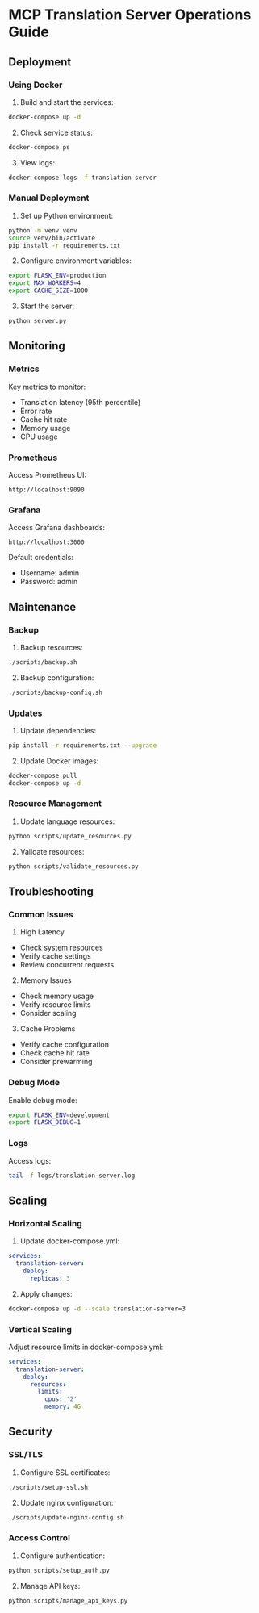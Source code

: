 # MCP Translation Server Operations Guide

## Deployment

### Using Docker

1. Build and start the services:
```bash
docker-compose up -d
```

2. Check service status:
```bash
docker-compose ps
```

3. View logs:
```bash
docker-compose logs -f translation-server
```

### Manual Deployment

1. Set up Python environment:
```bash
python -m venv venv
source venv/bin/activate
pip install -r requirements.txt
```

2. Configure environment variables:
```bash
export FLASK_ENV=production
export MAX_WORKERS=4
export CACHE_SIZE=1000
```

3. Start the server:
```bash
python server.py
```

## Monitoring

### Metrics

Key metrics to monitor:
- Translation latency (95th percentile)
- Error rate
- Cache hit rate
- Memory usage
- CPU usage

### Prometheus

Access Prometheus UI:
```
http://localhost:9090
```

### Grafana

Access Grafana dashboards:
```
http://localhost:3000
```

Default credentials:
- Username: admin
- Password: admin

## Maintenance

### Backup

1. Backup resources:
```bash
./scripts/backup.sh
```

2. Backup configuration:
```bash
./scripts/backup-config.sh
```

### Updates

1. Update dependencies:
```bash
pip install -r requirements.txt --upgrade
```

2. Update Docker images:
```bash
docker-compose pull
docker-compose up -d
```

### Resource Management

1. Update language resources:
```bash
python scripts/update_resources.py
```

2. Validate resources:
```bash
python scripts/validate_resources.py
```

## Troubleshooting

### Common Issues

1. High Latency
- Check system resources
- Verify cache settings
- Review concurrent requests

2. Memory Issues
- Check memory usage
- Verify resource limits
- Consider scaling

3. Cache Problems
- Verify cache configuration
- Check cache hit rate
- Consider prewarming

### Debug Mode

Enable debug mode:
```bash
export FLASK_ENV=development
export FLASK_DEBUG=1
```

### Logs

Access logs:
```bash
tail -f logs/translation-server.log
```

## Scaling

### Horizontal Scaling

1. Update docker-compose.yml:
```yaml
services:
  translation-server:
    deploy:
      replicas: 3
```

2. Apply changes:
```bash
docker-compose up -d --scale translation-server=3
```

### Vertical Scaling

Adjust resource limits in docker-compose.yml:
```yaml
services:
  translation-server:
    deploy:
      resources:
        limits:
          cpus: '2'
          memory: 4G
```

## Security

### SSL/TLS

1. Configure SSL certificates:
```bash
./scripts/setup-ssl.sh
```

2. Update nginx configuration:
```bash
./scripts/update-nginx-config.sh
```

### Access Control

1. Configure authentication:
```bash
python scripts/setup_auth.py
```

2. Manage API keys:
```bash
python scripts/manage_api_keys.py
```
